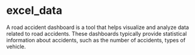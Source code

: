 # excel_data
A road accident dashboard is a tool that helps visualize and analyze data related to road accidents. These dashboards typically provide statistical information about accidents, such as the number of accidents, types of vehicle.

